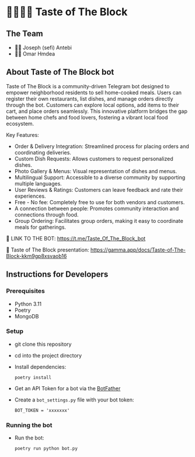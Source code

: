 # 🍔🍕🥙🥗 Taste of The Block

## The Team
- 🧑‍💻 Joseph (sefi) Antebi
- 🧑‍💻 Omar Hmdea

## About Taste of The Block bot

Taste of The Block is a community-driven Telegram bot designed to empower neighborhood residents to sell home-cooked meals. Users can register their own restaurants, list dishes, and manage orders directly through the bot. Customers can explore local options, add items to their cart, and place orders seamlessly. This innovative platform bridges the gap between home chefs and food lovers, fostering a vibrant local food ecosystem.

Key Features:

- Order & Delivery Integration: Streamlined process for placing orders and coordinating deliveries.
- Custom Dish Requests: Allows customers to request personalized dishes.
- Photo Gallery & Menus: Visual representation of dishes and menus.
- Multilingual Support: Accessible to a diverse community by supporting multiple languages.
- User Reviews & Ratings: Customers can leave feedback and rate their experiences.
- Free - No fee: Completely free to use for both vendors and customers.
- A connection between people: Promotes community interaction and connections through food.
- Group Ordering: Facilitates group orders, making it easy to coordinate meals for gatherings.

  
📱 LINK TO THE BOT: https://t.me/Taste_Of_The_Block_bot

🎥 Taste of The Block presentation: https://gamma.app/docs/Taste-of-The-Block-kkm9gp8xsvaob16
 
## Instructions for Developers 
### Prerequisites
- Python 3.11
- Poetry
- MongoDB

### Setup
- git clone this repository 
- cd into the project directory
- Install dependencies:
    
      poetry install


- Get an API Token for a bot via the [BotFather](https://telegram.me/BotFather)
- Create a `bot_settings.py` file with your bot token:

      BOT_TOKEN = 'xxxxxxx'

### Running the bot        
- Run the bot:

      poetry run python bot.py
